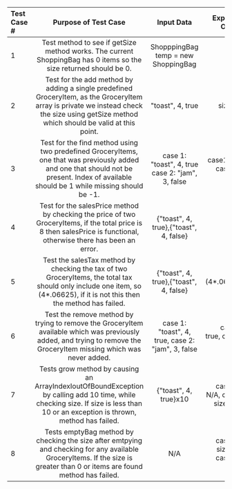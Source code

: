 | Test Case #   |                                                                                     Purpose of Test Case                                                                                     |                     Input Data                     |                Expected Output |
| :------------ | :------------------------------------------------------------------------------------------------------------------------------------------------------------------------------------------: | :------------------------------------------------: | -----------------------------: |
| 1             |                                      Test method to see if getSize method works. The current ShoppingBag has 0 items so the size returned should be 0.                                       |        ShopppingBag temp = new ShoppingBag         |                              0 |
| 2             |  Test for the add method by adding a single predefined GroceryItem, as the GroceryItem array is private we instead check the size using getSize method which should be valid at this point.  |                  "toast", 4, true                  |                       size = 0 |
| 3             |   Test for the find method using two predefined GroceryItems, one that was previously added and one that should not be present. Index of available should be 1 while missing should be -1.   |  case 1: "toast", 4, true case 2: "jam", 3, false  |        case1: = 1, case2: = -1 |
| 4             |             Test for the salesPrice method by checking the price of two GroceryItems, if the total price is 8 then salesPrice is functional, otherwise there has been an error.              |       {"toast", 4, true},{"toast", 4, false}       |                              8 |
| 5             |          Test the salesTax method by checking the tax of two GroceryItems, the total tax should only include one item, so (4*.06625), if it is not this then the method has failed.          |       {"toast", 4, true},{"toast", 4, false}       |                     (4*.06625) |
| 6             |             Test the remove method by trying to remove the GroceryItem available which was previously added, and trying to remove the GroceryItem missing which was never added.             | case 1: "toast", 4, true, case 2: "jam", 3, false  |     case1 : true, case2: false |
| 7             |      Tests grow method by causing an ArrayIndexIoutOfBoundException by calling add 10 time, while checking size. If size is less than 10 or an exception is thrown, method has failed.       |               {"toast", 4, true}x10                | case1: = N/A, case2: size = 10 |
| 8             |          Tests emptyBag method by checking the size after emtpying and checking for any available GroceryItems. If the size is greater than 0 or items are found method has failed.          |                        N/A                         | case1: = size = 0, case2: = -1 |